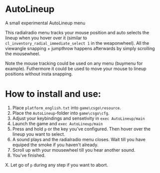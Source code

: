 # AutoLineup
A small experimental AutoLineup menu

This radialradio menu tracks your mouse position and auto selects the lineup when you hover over it (similar to ```cl_inventory_radial_immediate_select 1``` in the weaponwheel).
All the viewangle snapping + jumpthrow happens afterwards by simply scrolling the mousewheel.

Note the mouse tracking could be used on any menu (buymenu for example). Futhermore it could be used to move your mouse to lineup positions without insta snapping.


# How to install and use:

1. Place ```platform_english.txt``` into ```game\csgo\resource```.
2. Place the ```AutoLineup```-folder into ```game\csgo\cfg```.
3. Adjust your keybindings and sensetivity in ```exec AutoLineup/main```
4. Launch the game and ```exec AutoLineup/main```
5. Press and hold ```p``` or the key you've configured. Then hover over the lineup you want to select.
6. A sound plays and the radialradio menu closes. Wait till you have equiped the smoke if you haven't already.
7. Scroll up with your mousewheel till you hear another sound.
8. You've finished.

   
X. Let go of ```p``` during any step if you want to abort.
